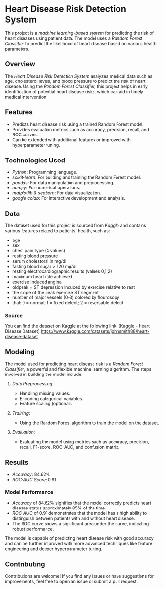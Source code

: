 # Heart Disease Risk Detection System

This project is a *machine learning-based system* for predicting the risk of heart diseases using patient data. The model uses a *Random Forest Classifier* to predict the likelihood of heart disease based on various health parameters.

## Overview

The *Heart Disease Risk Detection System* analyzes medical data such as age, cholesterol levels, and blood pressure to predict the risk of heart disease. Using the *Random Forest Classifier*, this project helps in early identification of potential heart disease risks, which can aid in timely medical intervention.

## Features

- Predicts heart disease risk using a trained Random Forest model.
- Provides evaluation metrics such as accuracy, precision, recall, and ROC curves.
- Can be extended with additional features or improved with hyperparameter tuning.

## Technologies Used

- *Python*: Programming language.
- *scikit-learn*: For building and training the Random Forest model.
- *pandas*: For data manipulation and preprocessing.
- *numpy*: For numerical operations.
- *matplotlib & seaborn*: For data visualization.
- *google colab*: For interactive development and analysis.

## Data

The dataset used for this project is sourced from *Kaggle* and contains various features related to patients' health, such as:

- age
- sex
- chest pain type (4 values)
- resting blood pressure
- serum cholestoral in mg/dl
- fasting blood sugar > 120 mg/dl
- resting electrocardiographic results (values 0,1,2)
- maximum heart rate achieved
- exercise induced angina
- oldpeak = ST depression induced by exercise relative to rest
- the slope of the peak exercise ST segment
- number of major vessels (0-3) colored by flourosopy
- thal: 0 = normal; 1 = fixed defect; 2 = reversable defect

### Source

You can find the dataset on Kaggle at the following link: [Kaggle - Heart Disease Dataset] https://www.kaggle.com/datasets/johnsmith88/heart-disease-dataset

## Modeling

The model used for predicting heart disease risk is a *Random Forest Classifier*, a powerful and flexible machine learning algorithm. The steps involved in building the model include:

1. *Data Preprocessing*:
    - Handling missing values.
    - Encoding categorical variables.
    - Feature scaling (optional).
    
2. *Training*:
    - Using the Random Forest algorithm to train the model on the dataset.
    
3. *Evaluation*:
    - Evaluating the model using metrics such as accuracy, precision, recall, F1-score, ROC-AUC, and confusion matrix.


## Results

- *Accuracy*: 84.62%
- *ROC-AUC Score*: 0.91

### Model Performance

- *Accuracy* of 84.62% signifies that the model correctly predicts heart disease status approximately 85% of the time.
- *ROC-AUC* of 0.91 demonstrates that the model has a high ability to distinguish between patients with and without heart disease.
- The ROC curve shows a significant area under the curve, indicating robust performance.

The model is capable of predicting heart disease risk with good accuracy and can be further improved with more advanced techniques like feature engineering and deeper hyperparameter tuning.

## Contributing

Contributions are welcome! If you find any issues or have suggestions for improvements, feel free to open an issue or submit a pull request.
